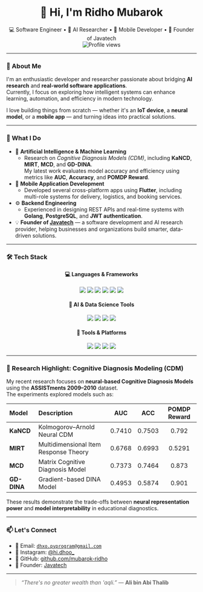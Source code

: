<div align="center">

# 👋 Hi, I'm Ridho Mubarok  
💻 Software Engineer • 🤖 AI Researcher • 📱 Mobile Developer • 🚀 Founder of Javatech  
<img src="https://komarev.com/ghpvc/?username=mubarok-ridho&style=flat-square" alt="Profile views" />

</div>

---

### 🧠 About Me

I'm an enthusiastic developer and researcher passionate about bridging **AI research** and **real-world software applications**.  
Currently, I focus on exploring how intelligent systems can enhance learning, automation, and efficiency in modern technology.

I love building things from scratch — whether it's an **IoT device**, a **neural model**, or a **mobile app** — and turning ideas into practical solutions.

---

### 🚀 What I Do

- 🧩 **Artificial Intelligence & Machine Learning**
  - Research on *Cognitive Diagnosis Models (CDM)*, including **KaNCD**, **MIRT**, **MCD**, and **GD-DINA**.  
    My latest work evaluates model accuracy and efficiency using metrics like **AUC**, **Accuracy**, and **POMDP Reward**.
- 📱 **Mobile Application Development**
  - Developed several cross-platform apps using **Flutter**, including multi-role systems for delivery, logistics, and booking services.
- ⚙️ **Backend Engineering**
  - Experienced in designing REST APIs and real-time systems with **Golang**, **PostgreSQL**, and **JWT authentication**.
- 💡 **Founder of [Javatech](#)** — a software development and AI research provider, helping businesses and organizations build smarter, data-driven solutions.

---

### 🛠️ Tech Stack

<div align="center">

#### 💻 Languages & Frameworks  
<img src="https://img.shields.io/badge/Go-00ADD8?style=for-the-badge&logo=go&logoColor=white" />
<img src="https://img.shields.io/badge/Python-3776AB?style=for-the-badge&logo=python&logoColor=white" />
<img src="https://img.shields.io/badge/JavaScript-F7DF1E?style=for-the-badge&logo=javascript&logoColor=black" />
<img src="https://img.shields.io/badge/Flutter-02569B?style=for-the-badge&logo=flutter&logoColor=white" />
<img src="https://img.shields.io/badge/React-20232A?style=for-the-badge&logo=react&logoColor=61DAFB" />
<img src="https://img.shields.io/badge/Node.js-339933?style=for-the-badge&logo=node.js&logoColor=white" />

#### 🧠 AI & Data Science Tools  
<img src="https://img.shields.io/badge/TensorFlow-FF6F00?style=for-the-badge&logo=tensorflow&logoColor=white" />
<img src="https://img.shields.io/badge/PyTorch-EE4C2C?style=for-the-badge&logo=pytorch&logoColor=white" />
<img src="https://img.shields.io/badge/OpenCV-5C3EE8?style=for-the-badge&logo=opencv&logoColor=white" />
<img src="https://img.shields.io/badge/Scikit--Learn-F7931E?style=for-the-badge&logo=scikit-learn&logoColor=white" />

#### 🧰 Tools & Platforms  
<img src="https://img.shields.io/badge/Git-F05032?style=for-the-badge&logo=git&logoColor=white" />
<img src="https://img.shields.io/badge/Docker-2496ED?style=for-the-badge&logo=docker&logoColor=white" />
<img src="https://img.shields.io/badge/PostgreSQL-336791?style=for-the-badge&logo=postgresql&logoColor=white" />
<img src="https://img.shields.io/badge/Linux-FCC624?style=for-the-badge&logo=linux&logoColor=black" />

</div>

---

### 🧩 Research Highlight: Cognitive Diagnosis Modeling (CDM)

My recent research focuses on **neural-based Cognitive Diagnosis Models** using the **ASSISTments 2009–2010** dataset.  
The experiments explored models such as:

| Model | Description | AUC | ACC | POMDP Reward |
|:------|:-------------|:----:|:----:|:-------------:|
| **KaNCD** | Kolmogorov–Arnold Neural CDM | 0.7410 | 0.7503 | 0.792 |
| **MIRT** | Multidimensional Item Response Theory | 0.6768 | 0.6993 | 0.5291 |
| **MCD** | Matrix Cognitive Diagnosis Model | 0.7373 | 0.7464 | 0.873 |
| **GD-DINA** | Gradient-based DINA Model | 0.4953 | 0.5874 | 0.901 |

These results demonstrate the trade-offs between **neural representation power** and **model interpretability** in educational diagnostics.

---

### 📫 Let's Connect

- 📧 Email: [`dhxo.pyprogram@gmail.com`](mailto:dhxo.pyprogram@gmail.com)  
- 📸 Instagram: [@hi.dhoo_](https://instagram.com/hi.dhoo_)  
- 🧩 GitHub: [github.com/mubarok-ridho](https://github.com/mubarok-ridho)  
- 🏢 Founder: [Javatech](#)

---

> _“There's no greater wealth than 'aqli.”_ — **Ali bin Abi Thalib**

